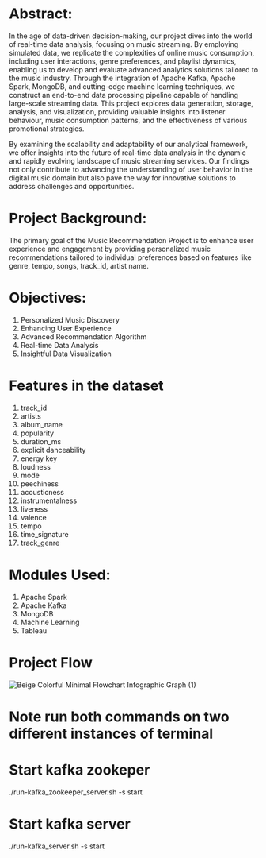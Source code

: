 # Abstract:
In the age of data-driven decision-making, our project dives into the world of real-time data analysis, focusing on music streaming. By employing simulated data, we replicate the complexities of online music consumption, including user interactions, genre preferences, and playlist dynamics, enabling us to develop and evaluate advanced analytics solutions tailored to the music industry. Through the integration of Apache Kafka, Apache Spark, MongoDB, and cutting-edge machine learning techniques, we construct an end-to-end data processing pipeline capable of handling large-scale streaming data. This project explores data generation, storage, analysis, and visualization, providing valuable insights into listener behaviour, music consumption patterns, and the effectiveness of various promotional strategies.

By examining the scalability and adaptability of our analytical framework, we offer insights into the future of real-time data analysis in the dynamic and rapidly evolving landscape of music streaming services. Our findings not only contribute to advancing the understanding of user behavior in the digital music domain but also pave the way for innovative solutions to address challenges and opportunities.

# Project Background:
The primary goal of the Music Recommendation Project is to enhance user experience and engagement by providing personalized music recommendations tailored to individual preferences based on features like genre, tempo, songs, track_id, artist name.

# Objectives:
1. Personalized Music Discovery
2. Enhancing User Experience
3. Advanced Recommendation Algorithm
4. Real-time Data Analysis
5. Insightful Data Visualization

# Features in the dataset
1. track_id
2. artists
3. album_name
4. popularity
5. duration_ms
6. explicit danceability
7. energy key
8. loudness
9. mode
10. peechiness
11. acousticness
12. instrumentalness
13. liveness
14. valence
15. tempo
16. time_signature
17. track_genre

# Modules Used:
1. Apache Spark
2. Apache Kafka
3. MongoDB
4. Machine Learning
5. Tableau

# Project Flow

![Beige Colorful Minimal Flowchart Infographic Graph (1)](https://github.com/NK2501/SAVN-Personalized-Music-Recommendation-and-Streaming-Platform/assets/80163030/f562b3f6-4729-4e96-a79b-69bd15f37879)


# Note run both commands on two different instances of terminal

# Start kafka zookeper
./run-kafka_zookeeper_server.sh -s start

# Start kafka server
./run-kafka_server.sh -s start
